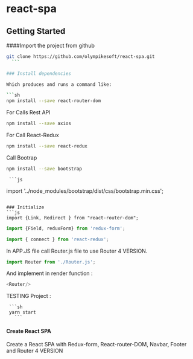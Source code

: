 # react-spa

## Getting Started

####Import the project from github

  ```sh
  git clone https://github.com/olympikesoft/react-spa.git
    ```
    
### Install dependencies

  Which produces and runs a command like:

  ```sh
  npm install --save react-router-dom
  ```
  
  For Calls Rest API
  
   ```sh
  npm install --save axios
  ```
  
  For Call React-Redux

   ```sh
  npm install --save react-redux
  ```
  
  Call Bootrap
  
  
   ```sh
  npm install --save bootstrap
  ```
     
     ```js
import '../node_modules/bootstrap/dist/css/bootstrap.min.css';
  ```

### Initialize
```js
import {Link, Redirect } from "react-router-dom";

```

```js
import {Field, reduxForm} from 'redux-form';

```

```js
import { connect } from 'react-redux';
```


In APP.JS file call Router.js file to use Router 4 VERSION.


```js
import Router from './Router.js';
```

And implement in render function :

  ```js
  <Router/> 
  ```
  
  TESTING Project :
  
     ```sh 
     yarn start
       ```

#### Create React SPA
Create a React SPA with Redux-form, React-router-DOM, Navbar, Footer and Router 4 VERSION



